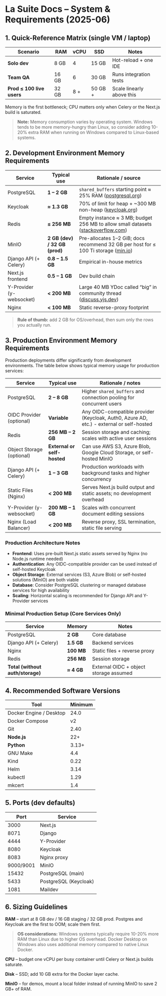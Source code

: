 # La Suite Docs – System & Requirements (2025-06)

## 1. Quick-Reference Matrix (single VM / laptop)

| Scenario                  | RAM   | vCPU | SSD     | Notes                     |
| ------------------------- | ----- | ---- | ------- | ------------------------- |
| **Solo dev**              | 8 GB  | 4    | 15 GB   | Hot-reload + one IDE      |
| **Team QA**               | 16 GB | 6    | 30 GB   | Runs integration tests    |
| **Prod ≤ 100 live users** | 32 GB | 8 +  | 50 GB + | Scale linearly above this |

Memory is the first bottleneck; CPU matters only when Celery or the Next.js build is saturated.

> **Note:** Memory consumption varies by operating system. Windows tends to be more memory-hungry than Linux, so consider adding 10-20% extra RAM when running on Windows compared to Linux-based systems.

## 2. Development Environment Memory Requirements

| Service                  | Typical use                   | Rationale / source                                                                      |
| ------------------------ | ----------------------------- | --------------------------------------------------------------------------------------- |
| PostgreSQL               | **1 – 2 GB**                 | `shared_buffers` starting point ≈ 25% RAM ([postgresql.org][1])                       |
| Keycloak                 | **≈ 1.3 GB**                 | 70% of limit for heap + ~300 MB non-heap ([keycloak.org][2])                         |
| Redis                    | **≤ 256 MB**                 | Empty instance ≈ 3 MB; budget 256 MB to allow small datasets ([stackoverflow.com][3]) |
| MinIO                    | **2 GB (dev) / 32 GB (prod)**| Pre-allocates 1–2 GiB; docs recommend 32 GB per host for ≤ 100 Ti storage ([min.io][4]) |
| Django API (+ Celery)    | **0.8 – 1.5 GB**              | Empirical in-house metrics                                                              |
| Next.js frontend         | **0.5 – 1 GB**                | Dev build chain                                                                         |
| Y-Provider (y-websocket) | **< 200 MB**                  | Large 40 MB YDoc called “big” in community thread ([discuss.yjs.dev][5])                |
| Nginx                    | **< 100 MB**                  | Static reverse-proxy footprint                                                          |

[1]: https://www.postgresql.org/docs/9.1/runtime-config-resource.html "PostgreSQL: Documentation: 9.1: Resource Consumption"
[2]: https://www.keycloak.org/high-availability/concepts-memory-and-cpu-sizing "Concepts for sizing CPU and memory resources - Keycloak"
[3]: https://stackoverflow.com/questions/45233052/memory-footprint-for-redis-empty-instance "Memory footprint for Redis empty instance - Stack Overflow"
[4]: https://min.io/docs/minio/kubernetes/upstream/operations/checklists/hardware.html "Hardware Checklist — MinIO Object Storage for Kubernetes"
[5]: https://discuss.yjs.dev/t/understanding-memory-requirements-for-production-usage/198 "Understanding memory requirements for production usage - Yjs Community"

> **Rule of thumb:** add 2 GB for OS/overhead, then sum only the rows you actually run.

## 3. Production Environment Memory Requirements

Production deployments differ significantly from development environments. The table below shows typical memory usage for production services:

| Service                  | Typical use                   | Rationale / notes                                                                       |
| ------------------------ | ----------------------------- | --------------------------------------------------------------------------------------- |
| PostgreSQL               | **2 – 8 GB**                 | Higher `shared_buffers` and connection pooling for concurrent users                    |
| OIDC Provider (optional) | **Variable**                  | Any OIDC-compatible provider (Keycloak, Auth0, Azure AD, etc.) - external or self-hosted |
| Redis                    | **256 MB – 2 GB**             | Session storage and caching; scales with active user sessions                          |
| Object Storage (optional)| **External or self-hosted**   | Can use AWS S3, Azure Blob, Google Cloud Storage, or self-hosted MinIO               |
| Django API (+ Celery)    | **1 – 3 GB**                 | Production workloads with background tasks and higher concurrency                      |
| Static Files (Nginx)     | **< 200 MB**                 | Serves Next.js build output and static assets; no development overhead                |
| Y-Provider (y-websocket) | **200 MB – 1 GB**             | Scales with concurrent document editing sessions                                        |
| Nginx (Load Balancer)    | **< 200 MB**                  | Reverse proxy, SSL termination, static file serving                                    |

### Production Architecture Notes

- **Frontend**: Uses pre-built Next.js static assets served by Nginx (no Node.js runtime needed)
- **Authentication**: Any OIDC-compatible provider can be used instead of self-hosted Keycloak
- **Object Storage**: External services (S3, Azure Blob) or self-hosted solutions (MinIO) are both viable
- **Database**: Consider PostgreSQL clustering or managed database services for high availability
- **Scaling**: Horizontal scaling is recommended for Django API and Y-Provider services

### Minimal Production Setup (Core Services Only)

| Service                          | Memory     | Notes                                  |
|----------------------------------|------------|----------------------------------------|
| PostgreSQL                       | **2 GB**   | Core database                          |
| Django API (+ Celery)            | **1.5 GB** | Backend services                       |
| Nginx                            | **100 MB** | Static files + reverse proxy           |
| Redis                            | **256 MB** | Session storage                        |
| **Total (without auth/storage)** | **≈ 4 GB** | External OIDC + object storage assumed |

## 4. Recommended Software Versions

| Tool                    | Minimum |
| ----------------------- | ------- |
| Docker Engine / Desktop | 24.0    |
| Docker Compose          | v2      |
| Git                     | 2.40    |
| **Node.js**             | 22+     |
| **Python**              | 3.13+   |
| GNU Make                | 4.4     |
| Kind                    | 0.22    |
| Helm                    | 3.14    |
| kubectl                 | 1.29    |
| mkcert                  | 1.4     |


## 5. Ports (dev defaults)

| Port      | Service               |
| --------- |-----------------------|
| 3000      | Next.js               |
| 8071      | Django                |
| 4444      | Y-Provider            |
| 8080      | Keycloak              |
| 8083      | Nginx proxy           |
| 9000/9001 | MinIO                 |
| 15432     | PostgreSQL (main)     |
| 5433      | PostgreSQL (Keycloak) |
| 1081      | Maildev               |

## 6. Sizing Guidelines

**RAM** – start at 8 GB dev / 16 GB staging / 32 GB prod. Postgres and Keycloak are the first to OOM; scale them first.

> **OS considerations:** Windows systems typically require 10-20% more RAM than Linux due to higher OS overhead. Docker Desktop on Windows also uses additional memory compared to native Linux Docker.

**CPU** – budget one vCPU per busy container until Celery or Next.js builds saturate.

**Disk** – SSD; add 10 GB extra for the Docker layer cache.

**MinIO** – for demos, mount a local folder instead of running MinIO to save 2 GB+ of RAM.